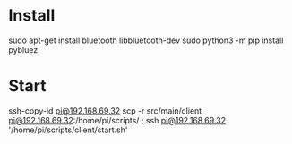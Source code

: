 

# Install

sudo apt-get install bluetooth libbluetooth-dev
sudo python3 -m pip install pybluez


# Start

ssh-copy-id pi@192.168.69.32
scp -r src/main/client pi@192.168.69.32:/home/pi/scripts/ ; ssh pi@192.168.69.32 '/home/pi/scripts/client/start.sh'
